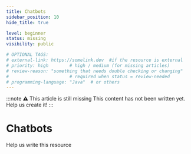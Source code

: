 ```yaml
---
title: Chatbots
sidebar_position: 10
hide_title: true

level: beginner
status: missing
visibility: public

# OPTIONAL TAGS:
# external-link: https://somelink.dev  #if the resource is external
# priority: high        # high / medium (for missing articles)
# review-reason: "something that needs double checking or changing"
#                       # required when status = review-needed
# programming-language: "Java"  # or others
---
```


:::note ⚠️ This article is still missing
This content has not been written yet. Help us create it!
:::

# Chatbots

Help us write this resource
